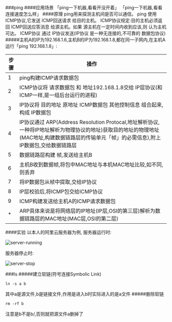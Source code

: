 ###ping
####应用场景
「ping一下机器,看看开没开着」
「ping一下机器,看看连接速度怎么样」
####原理
ping用来探测主机间是否可以通信。
ping 使用 ICMP协议,它发送 ICMP回送请求 给目的主机。
ICMP协议规定:目的主机必须返回 ICMP回送应答消息 给源主机。如果 源主机在一定时间内收到应该,则 认为主机可达。
ICMP协议 通过 IP协议发送(IP协议 是一种无连接的,不可靠的 数据包协议)
#####主机A的IP为192.168.1.6,主机B的IP为192.168.1.8,都在同一子网内,在主机A运行「ping 192.168.1.8」:

步骤|操作
----|---------------------------------------------------------
1   |ping构建ICMP请求数据包
2   |ICMP协议将 请求数据包 和 地址192.168.1.8交给 IP层协议(和ICMP一样,是一组后台运行的进程)
3   |IP协议将 目的地址 原地址 ICMP数据包 其他控制信息 组合起来,构成 IP数据包
4   |IP协议通过 ARP(Address Resolution Protocal,地址解析协议,一种将IP地址解析为物理协议的地址)获取目的地址的物理地址(MAC地址,构建数据链路层的传输单元「帧」的必需信息),附上IP数据包,交给数据链路层
5   |数据链路层构建 帧,发送给主机B
6   |主机B收到数据帧,将包中MAC地址与本机MAC地址比较,如不同,则丢弃
7   |将IP数据包从帧中提取,交给IP协议
8   |IP层校验后,将ICMP包交给ICMP协议
9   |ICMP构建发送给主机A的ICMP请求数据包
*   |ARP具体来说是将网络层的IP地址(IP层,OSI的第三层)解析为数据链路层的MAC地址(MAC层,OSI的第二层)

####实验
以本人的阿里云服务器为例,
服务器运行时:

![server-running](http://123.57.28.146/Public/Images/201602041.png)

服务器停止时:

![server-stop](http://123.57.28.146/Public/Images/201602042.png)

###ls
#####建立软链(符号连接Symbolic Link)
```shell
ln -s a b
```
其中a是源文件,b是链接文件,作用是进入b时实际进入的是a文件
#####删除软链
```shell
rm -rf b
```
注意是b不是b/,否则就把源文件a删掉了
